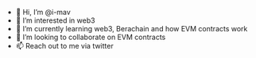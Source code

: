 - 👋 Hi, I’m @i-mav
- 👀 I’m interested in web3
- 🌱 I’m currently learning web3, Berachain and how EVM contracts work
- 💞️ I’m looking to collaborate on EVM contracts
- 📫 Reach out to me via twitter

<!---
i-mav/i-mav is a ✨ special ✨ repository because its `README.md` (this file) appears on your GitHub profile.
You can click the Preview link to take a look at your changes.
--->
